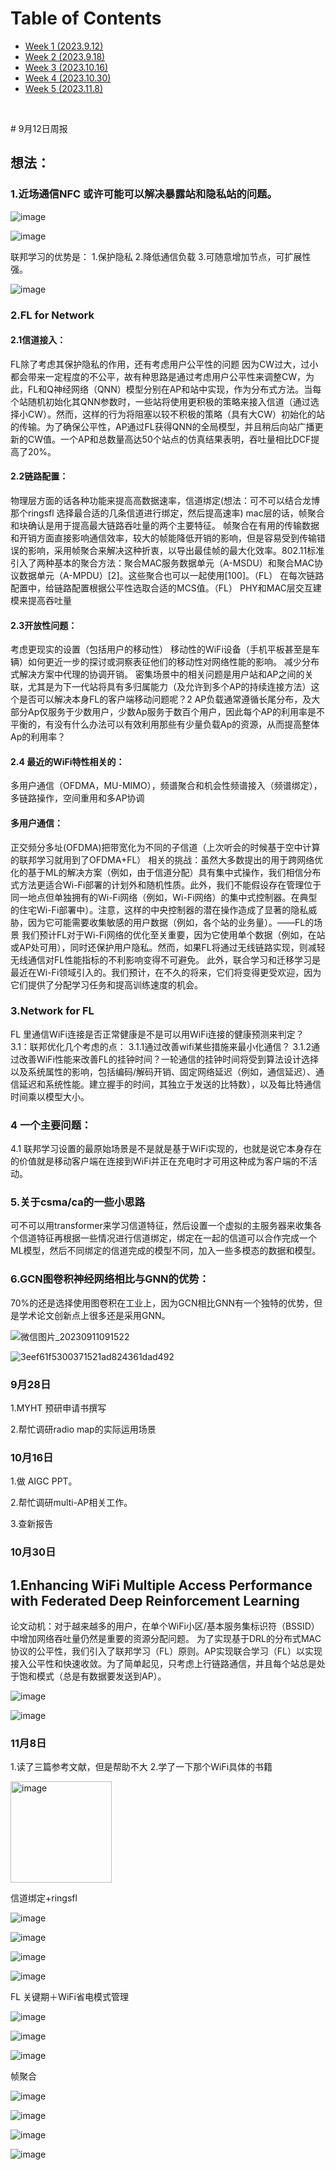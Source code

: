 <p id="table"></p>

# Table of Contents

- <a href="#1">Week 1 (2023.9.12)</a>
- <a href="#2">Week 2 (2023.9.18)</a>
- <a href="#3">Week 3 (2023.10.16)</a>
- <a href="#4">Week 4 (2023.10.30)</a>
- <a href="#5">Week 5 (2023.11.8)</a>
<br/>

<p id="1"></p>  
# 9月12日周报

## 想法：
### 1.近场通信NFC 或许可能可以解决暴露站和隐私站的问题。


![image](https://github.com/UNIC-Lab/Weekly-Report/assets/122032188/a46cc952-9d27-4885-af20-4c617ba9fc03)





![image](https://github.com/UNIC-Lab/Weekly-Report/assets/122032188/2610649d-4a88-41a5-ad77-b13a4cd52b5b)



联邦学习的优势是：
1.保护隐私
2.降低通信负载
3.可随意增加节点，可扩展性强。


![image](https://github.com/UNIC-Lab/Weekly-Report/assets/122032188/7bbe5a70-7393-46dd-a923-e3295faa7164)




### 2.FL for Network
#### 2.1信道接入：
FL除了考虑其保护隐私的作用，还有考虑用户公平性的问题
因为CW过大，过小都会带来一定程度的不公平，故有种思路是通过考虑用户公平性来调整CW，为此，FL和Q神经网络（QNN）模型分别在AP和站中实现，作为分布式方法。当每个站随机初始化其QNN参数时，一些站将使用更积极的策略来接入信道（通过选择小CW）。然而，这样的行为将阻塞以较不积极的策略（具有大CW）初始化的站的传输。为了确保公平性，AP通过FL获得QNN的全局模型，并且稍后向站广播更新的CW值。一个AP和总数量高达50个站点的仿真结果表明，吞吐量相比DCF提高了20%。
#### 2.2链路配置：
物理层方面的话各种功能来提高高数据速率，信道绑定(想法：可不可以结合龙博那个ringsfl 选择最合适的几条信道进行绑定，然后提高速率)
mac层的话，帧聚合和块确认是用于提高最大链路吞吐量的两个主要特征。
帧聚合在有用的传输数据和开销方面直接影响通信效率，较大的帧能降低开销的影响，但是容易受到传输错误的影响，采用帧聚合来解决这种折衷，以导出最佳帧的最大化效率。802.11标准引入了两种基本的聚合方法：聚合MAC服务数据单元（A-MSDU）和聚合MAC协议数据单元（A-MPDU）[2]。这些聚合也可以一起使用[100]。（FL）
在每次链路配置中，给链路配置根据公平性选取合适的MCS值。（FL）
PHY和MAC层交互建模来提高吞吐量
#### 2.3开放性问题：
考虑更现实的设置（包括用户的移动性）
移动性的WiFi设备（手机平板甚至是车辆）如何更近一步的探讨或洞察表征他们的移动性对网络性能的影响。
减少分布式解决方案中代理的协调开销。
密集场景中的相关问题是用户站和AP之间的关联，尤其是为下一代站将具有多归属能力（及允许到多个AP的持续连接方法）这个是否可以解决本身FL的客户端移动问题呢？2
AP负载通常遵循长尾分布，及大部分Ap仅服务于少数用户，少数Ap服务于数百个用户，因此每个AP的利用率是不平衡的，有没有什么办法可以有效利用那些有少量负载Ap的资源，从而提高整体Ap的利用率？
#### 2.4 最近的WiFi特性相关的：
多用户通信（OFDMA，MU-MIMO），频谱聚合和机会性频谱接入（频谱绑定），多链路操作，空间重用和多AP协调
#### 多用户通信：
正交频分多址(OFDMA)把带宽化为不同的子信道（上次听会的时候基于空中计算的联邦学习就用到了OFDMA+FL）
相关的挑战：虽然大多数提出的用于跨网络优化的基于ML的解决方案（例如，由于信道分配）具有集中式操作，我们相信分布式方法更适合Wi-Fi部署的计划外和随机性质。此外，我们不能假设存在管理位于同一地点但单独拥有的Wi-Fi网络（例如，Wi-Fi网络）的集中式控制器。在典型的住宅Wi-Fi部署中）。注意，这样的中央控制器的潜在操作造成了显著的隐私威胁，因为它可能需要收集敏感的用户数据（例如，各个站的业务量）。——FL的场景
我们预计FL对于Wi-Fi网络的优化至关重要，因为它使用单个数据（例如，在站或AP处可用），同时还保护用户隐私。然而，如果FL将通过无线链路实现，则减轻无线通信对FL性能指标的不利影响变得不可避免。
此外，联合学习和迁移学习是最近在Wi-Fi领域引入的。我们预计，在不久的将来，它们将变得更受欢迎，因为它们提供了分配学习任务和提高训练速度的机会。

### 3.Network for FL
FL 里通信WiFi连接是否正常健康是不是可以用WiFi连接的健康预测来判定？
3.1：联邦优化几个考虑的点：
3.1.1通过改善wifi某些措施来最小化通信？
3.1.2通过改善WiFi性能来改善FL的挂钟时间？一轮通信的挂钟时间将受到算法设计选择以及系统属性的影响，包括编码/解码开销、固定网络延迟（例如，通信延迟）、通信延迟和系统性能。建立握手的时间，其独立于发送的比特数），以及每比特通信时间乘以模型大小。
### 4 一个主要问题：
4.1 联邦学习设置的最原始场景是不是就是基于WiFi实现的，也就是说它本身存在的价值就是移动客户端在连接到WiFi并正在充电时才可用这种成为客户端的不活动。
### 5.关于csma/ca的一些小思路
可不可以用transformer来学习信道特征，然后设置一个虚拟的主服务器来收集各个信道特征再根据一些情况进行信道绑定，绑定在一起的信道可以合作完成一个ML模型，然后不同绑定的信道完成的模型不同，加入一些多模态的数据和模型。
### 6.GCN图卷积神经网络相比与GNN的优势：
70%的还是选择使用图卷积在工业上，因为GCN相比GNN有一个独特的优势，但是学术论文创新点上很多还是采用GNN。



![微信图片_20230911091522](https://github.com/UNIC-Lab/Weekly-Report/assets/122032188/e2bd5039-367a-4c23-8760-6542d3e38a62)



























































![3eef61f5300371521ad824361dad492](https://github.com/UNIC-Lab/Weekly-Report/assets/122032188/c20b15fd-b0ad-498f-bde8-75a83325591e)




















<p id="2"></p>

###  9月28日

1.MYHT 预研申请书撰写

2.帮忙调研radio map的实际运用场景


<p id="3"></p> 

###  10月16日

1.做 AIGC PPT。

2.帮忙调研multi-AP相关工作。

3.查新报告

<p id="4"></p> 

###  10月30日

## 1.Enhancing WiFi Multiple Access Performance with Federated Deep Reinforcement Learning

论文动机：对于越来越多的用户，在单个WiFi小区/基本服务集标识符（BSSID）中增加网络吞吐量仍然是重要的资源分配问题。
为了实现基于DRL的分布式MAC协议的公平性，我们引入了联邦学习（FL）原则。AP实现联合学习（FL）以实现接入公平性和快速收敛。为了简单起见，只考虑上行链路通信，并且每个站总是处于饱和模式（总是有数据要发送到AP）。



![image](https://github.com/UNIC-Lab/Weekly-Report/assets/122032188/df65a522-5ac6-4f36-90d3-e562b70fffd8)





















![image](https://github.com/UNIC-Lab/Weekly-Report/assets/122032188/5505c765-fae2-4639-9b28-cdf5b1878743)












<p id="5"></p> 

###  11月8日

1.读了三篇参考文献，但是帮助不大
2.学了一下那个WiFi具体的书籍


<img width="162" alt="image" src="https://github.com/UNIC-Lab/Weekly-Report/assets/122032188/1b63853d-4390-4e42-8de4-12343fdcbfe5">



信道绑定+ringsfl


![image](https://github.com/UNIC-Lab/Weekly-Report/assets/122032188/172cf733-cda5-459e-a9a1-59b6d595b79e)














![image](https://github.com/UNIC-Lab/Weekly-Report/assets/122032188/4658e1dc-5261-4fb6-b2aa-b9848deffd03)















![image](https://github.com/UNIC-Lab/Weekly-Report/assets/122032188/17373551-5944-4e0d-a025-8c73672ad9c0)
















![image](https://github.com/UNIC-Lab/Weekly-Report/assets/122032188/29358bd5-2f0c-41cb-82a9-cba393e77418)










FL 关键期＋WiFi省电模式管理







![image](https://github.com/UNIC-Lab/Weekly-Report/assets/122032188/19b2542a-bcc6-4e24-90c2-3c3490ba3d02)



![image](https://github.com/UNIC-Lab/Weekly-Report/assets/122032188/58f96db9-370c-4e34-8d56-d978971ae9fe)




![image](https://github.com/UNIC-Lab/Weekly-Report/assets/122032188/a508aa86-683f-450d-8331-6bb60fd48398)


帧聚合






![image](https://github.com/UNIC-Lab/Weekly-Report/assets/122032188/8b870708-a5f7-447d-9db2-8a142c31b44d)












![image](https://github.com/UNIC-Lab/Weekly-Report/assets/122032188/3f38522a-bf47-4bf6-872d-86c69c9fdde1)







![image](https://github.com/UNIC-Lab/Weekly-Report/assets/122032188/405eea9a-5a0e-4c0d-8fb9-1f7f230fc620)









![image](https://github.com/UNIC-Lab/Weekly-Report/assets/122032188/dd9b6e2d-e04d-4af3-8817-66c6fcd846da)
